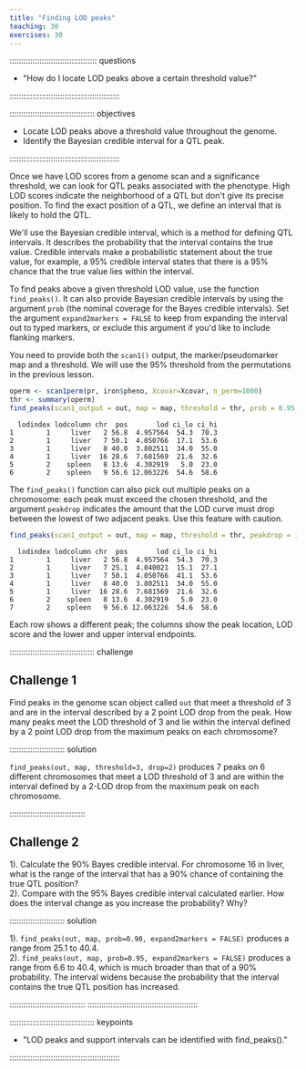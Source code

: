 ```yaml
---
title: "Finding LOD peaks"
teaching: 30
exercises: 30
---
```


:::::::::::::::::::::::::::::::::::::: questions 

- "How do I locate LOD peaks above a certain threshold value?"

::::::::::::::::::::::::::::::::::::::::::::::::

::::::::::::::::::::::::::::::::::::: objectives

- Locate LOD peaks above a threshold value throughout the genome.
- Identify the Bayesian credible interval for a QTL peak.

::::::::::::::::::::::::::::::::::::::::::::::::




Once we have LOD scores from a genome scan and a significance threshold, we can 
look for QTL peaks associated with the phenotype. High LOD scores indicate the 
neighborhood of a QTL but don't give its precise position. To find the exact 
position of a QTL, we define an interval that is likely to hold the QTL.

We'll use the Bayesian credible interval, which is a method for defining QTL 
intervals. It describes the probability that the interval contains the true 
value. Credible intervals make a probabilistic statement about the true value, 
for example, a 95% credible interval states that there is a 95% chance that the 
true value lies within the interval.

To find peaks above a given threshold LOD value, use the function 
`find_peaks()`. It can also provide Bayesian credible intervals by using the 
argument `prob` (the nominal coverage for the Bayes credible intervals). Set the 
argument `expand2markers = FALSE` to keep from expanding the interval out to 
typed markers, or exclude this argument if you'd like to include flanking 
markers.

You need to provide both the `scan1()` output, the marker/pseudomarker map and a 
threshold. We will use the 95% threshold from the permutations in the previous 
lesson.


``` r
operm <- scan1perm(pr, iron$pheno, Xcovar=Xcovar, n_perm=1000)
thr <- summary(operm)
find_peaks(scan1_output = out, map = map, threshold = thr, prob = 0.95, expand2markers = FALSE)
```

``` output
  lodindex lodcolumn chr  pos       lod ci_lo ci_hi
1        1     liver   2 56.8  4.957564  54.3  70.3
2        1     liver   7 50.1  4.050766  17.1  53.6
3        1     liver   8 40.0  3.802511  34.0  55.0
4        1     liver  16 28.6  7.681569  21.6  32.6
5        2    spleen   8 13.6  4.302919   5.0  23.0
6        2    spleen   9 56.6 12.063226  54.6  58.6
```

The `find_peaks()` function can also pick out multiple peaks on a chromosome: 
each peak must exceed the chosen threshold, and the argument `peakdrop` 
indicates the amount that the LOD curve must drop between the lowest of two 
adjacent peaks.  Use this feature with caution.


``` r
find_peaks(scan1_output = out, map = map, threshold = thr, peakdrop = 1.8, prob = 0.95, expand2markers = FALSE)
```

``` output
  lodindex lodcolumn chr  pos       lod ci_lo ci_hi
1        1     liver   2 56.8  4.957564  54.3  70.3
2        1     liver   7 25.1  4.040021  15.1  27.1
3        1     liver   7 50.1  4.050766  41.1  53.6
4        1     liver   8 40.0  3.802511  34.0  55.0
5        1     liver  16 28.6  7.681569  21.6  32.6
6        2    spleen   8 13.6  4.302919   5.0  23.0
7        2    spleen   9 56.6 12.063226  54.6  58.6
```

Each row shows a different peak; the columns show the peak location, LOD score 
and the lower and upper interval endpoints.

::::::::::::::::::::::::::::::::::::: challenge 

## Challenge 1

Find peaks in the genome scan object called `out` that meet a threshold of 3 and 
are in the interval described by a 2 point LOD drop from the peak. How many 
peaks meet the LOD threshold of 3 and lie within the interval defined by a 2 
point LOD drop from the maximum peaks on each chromosome?

:::::::::::::::::::::::: solution 

`find_peaks(out, map, threshold=3, drop=2)` produces 7 peaks on 6 different 
chromosomes that meet a LOD threshold of 3 and are within the interval defined 
by a 2-LOD drop from the maximum peak on each chromosome.

:::::::::::::::::::::::::::::::::


## Challenge 2

1). Calculate the 90% Bayes credible interval.
For chromosome 16 in liver, what is the range of the interval that has a 90% 
chance of containing the true QTL position?  
2). Compare with the 95% Bayes credible interval calculated earlier. How does 
the interval change as you increase the probability? Why?

:::::::::::::::::::::::: solution 

1). `find_peaks(out, map, prob=0.90, expand2markers = FALSE)` produces a range 
from 25.1 to 40.4.  
2). `find_peaks(out, map, prob=0.95, expand2markers = FALSE)` produces a range 
from 6.6 to 40.4, which is much broader than that of a 90% probability. The 
interval widens because the probability that the interval contains the true QTL 
position has increased. 

:::::::::::::::::::::::::::::::::
::::::::::::::::::::::::::::::::::::::::::::::::

::::::::::::::::::::::::::::::::::::: keypoints 

- "LOD peaks and support intervals can be identified with find_peaks()."

::::::::::::::::::::::::::::::::::::::::::::::::

